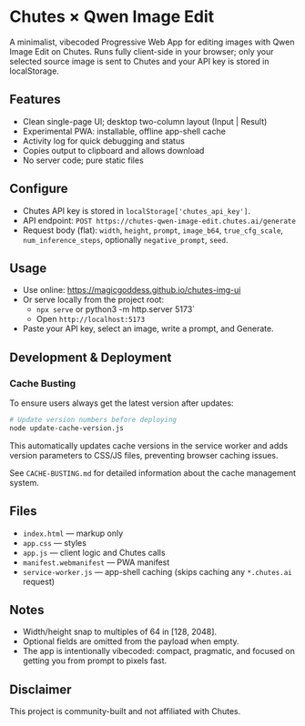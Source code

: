 # Chutes × Qwen Image Edit

A minimalist, vibecoded Progressive Web App for editing images with Qwen Image Edit on Chutes. Runs fully client-side in your browser; only your selected source image is sent to Chutes and your API key is stored in localStorage.

## Features
- Clean single-page UI; desktop two-column layout (Input | Result)
- Experimental PWA: installable, offline app-shell cache
- Activity log for quick debugging and status
- Copies output to clipboard and allows download
- No server code; pure static files

## Configure
- Chutes API key is stored in `localStorage['chutes_api_key']`.
- API endpoint: `POST https://chutes-qwen-image-edit.chutes.ai/generate`
- Request body (flat): `width`, `height`, `prompt`, `image_b64`, `true_cfg_scale`, `num_inference_steps`, optionally `negative_prompt`, `seed`.

## Usage
- Use online: https://magicgoddess.github.io/chutes-img-ui
- Or serve locally from the project root:
  - `npx serve` or python3 -m http.server 5173`
  - Open `http://localhost:5173`
- Paste your API key, select an image, write a prompt, and Generate.

## Development & Deployment

### Cache Busting
To ensure users always get the latest version after updates:

```bash
# Update version numbers before deploying
node update-cache-version.js
```

This automatically updates cache versions in the service worker and adds version parameters to CSS/JS files, preventing browser caching issues.

See `CACHE-BUSTING.md` for detailed information about the cache management system.

## Files
- `index.html` — markup only
- `app.css` — styles
- `app.js` — client logic and Chutes calls
- `manifest.webmanifest` — PWA manifest
- `service-worker.js` — app-shell caching (skips caching any `*.chutes.ai` request)

## Notes
- Width/height snap to multiples of 64 in [128, 2048].
- Optional fields are omitted from the payload when empty.
- The app is intentionally vibecoded: compact, pragmatic, and focused on getting you from prompt to pixels fast.

## Disclaimer
This project is community-built and not affiliated with Chutes.
